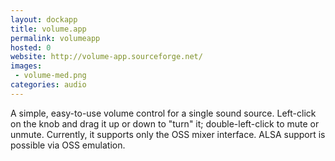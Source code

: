 ```yaml
---
layout: dockapp
title: volume.app
permalink: volumeapp
hosted: 0
website: http://volume-app.sourceforge.net/
images:
 - volume-med.png
categories: audio
---
```

A simple, easy-to-use volume control for a single sound source. Left-click on the knob and drag it up or down to "turn" it; double-left-click to mute or unmute. Currently, it supports only the OSS mixer interface. ALSA support is possible via OSS emulation.
